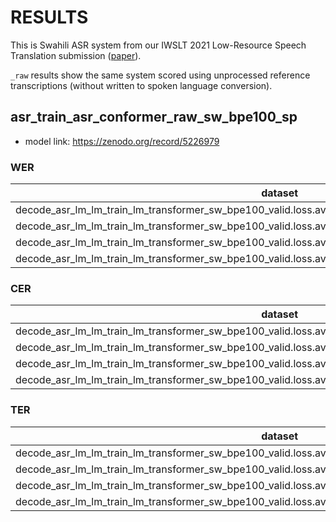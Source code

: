 # RESULTS

This is Swahili ASR system from our IWSLT 2021 Low-Resource Speech Translation submission
([paper](https://aclanthology.org/2021.iwslt-1.21.pdf)).

`_raw` results show the same system scored using unprocessed reference transcriptions
(without written to spoken language conversion).

## asr_train_asr_conformer_raw_sw_bpe100_sp
- model link: https://zenodo.org/record/5226979

### WER

|dataset|Snt|Wrd|Corr|Sub|Del|Ins|Err|S.Err|
|---|---|---|---|---|---|---|---|---|
|decode_asr_lm_lm_train_lm_transformer_sw_bpe100_valid.loss.ave_asr_model_valid.acc.ave/test_iwslt_swa|868|18332|92.8|6.6|0.7|5.4|12.6|68.2|
|decode_asr_lm_lm_train_lm_transformer_sw_bpe100_valid.loss.ave_asr_model_valid.acc.ave/test_iwslt_swa_raw|868|18412|82.0|17.3|0.7|5.0|22.9|94.6|
|decode_asr_lm_lm_train_lm_transformer_sw_bpe100_valid.loss.ave_asr_model_valid.acc.ave/test_iwslt_swc|868|19504|84.5|12.7|2.8|2.5|18.0|84.2|
|decode_asr_lm_lm_train_lm_transformer_sw_bpe100_valid.loss.ave_asr_model_valid.acc.ave/test_iwslt_swc_raw|868|19512|76.2|21.4|2.5|2.1|26.0|96.1|

### CER

|dataset|Snt|Wrd|Corr|Sub|Del|Ins|Err|S.Err|
|---|---|---|---|---|---|---|---|---|
|decode_asr_lm_lm_train_lm_transformer_sw_bpe100_valid.loss.ave_asr_model_valid.acc.ave/test_iwslt_swa|868|117682|98.2|1.1|0.7|4.6|6.4|68.3|
|decode_asr_lm_lm_train_lm_transformer_sw_bpe100_valid.loss.ave_asr_model_valid.acc.ave/test_iwslt_swa_raw|868|119860|95.7|2.0|2.3|4.2|8.5|94.7|
|decode_asr_lm_lm_train_lm_transformer_sw_bpe100_valid.loss.ave_asr_model_valid.acc.ave/test_iwslt_swc|868|119172|96.1|1.7|2.3|2.2|6.2|84.2|
|decode_asr_lm_lm_train_lm_transformer_sw_bpe100_valid.loss.ave_asr_model_valid.acc.ave/test_iwslt_swc_raw|868|121352|94.1|2.1|3.8|2.0|7.9|96.1|

### TER

|dataset|Snt|Wrd|Corr|Sub|Del|Ins|Err|S.Err|
|---|---|---|---|---|---|---|---|---|
|decode_asr_lm_lm_train_lm_transformer_sw_bpe100_valid.loss.ave_asr_model_valid.acc.ave/test_iwslt_swa|868|74220|96.2|2.6|1.1|4.0|7.7|68.3|
|decode_asr_lm_lm_train_lm_transformer_sw_bpe100_valid.loss.ave_asr_model_valid.acc.ave/test_iwslt_swa_raw|868|76488|90.7|4.0|5.3|5.1|14.4|94.9|
|decode_asr_lm_lm_train_lm_transformer_sw_bpe100_valid.loss.ave_asr_model_valid.acc.ave/test_iwslt_swc|868|74644|93.2|4.0|2.8|2.3|9.1|84.2|
|decode_asr_lm_lm_train_lm_transformer_sw_bpe100_valid.loss.ave_asr_model_valid.acc.ave/test_iwslt_swc_raw|868|77530|87.9|5.2|6.9|2.6|14.8|96.7|
